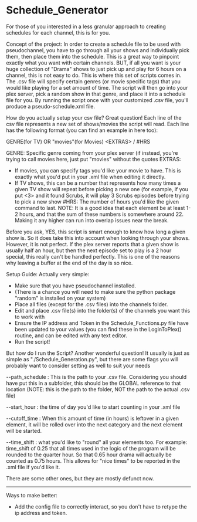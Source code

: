 # Schedule_Generator
For those of you interested in a less granular approach to creating schedules for each channel, this is for you.

Concept of the project:
In order to create a schedule file to be used with pseudochannel, you have to go through all your shows and individually pick them, then place them into the schedule.  This is a great way to pinpoint exactly what you want with certain channels.  BUT, if all you want is your huge collection of "Drama" shows to just pick up and play for 6 hours on a channel, this is not easy to do.
This is where this set of scripts comes in.  The .csv file will specify certain genres (or movie specific tags) that you would like playing for a set amount of time.  The script will then go into your plex server, pick a random show in that genre, and place it into a schedule file for you.  By running the script once with your customized .csv file, you'll produce a pseudo-schedule.xml file.

How do you actually setup your csv file?
Great question!  Each line of the csv file represents a new set of shows/movies the script will read. Each line has the following format (you can find an example in here too):


GENRE(for TV) OR "movies"(for Movies)     \<EXTRAS\>       /    #HRS


GENRE: Specific genre coming from your plex server (if instead, you're trying to call movies here, just put "movies" without the quotes
EXTRAS:
- If movies, you can specify tags you'd like your movie to have.  This is exactly what you'd put in your .xml file when editing it directly.
- If TV shows, this can be a number that represents how many times a given TV show will repeat before picking a new one (for example, if you put <3> and it found Scrubs, it will play 3 Scrubs episodes before trying to pick a new show
#HRS: The number of hours you'd like the given command to last. NOTE: It is a good idea that each element be at least 1-2 hours, and that the sum of these numbers is somewhere around 22.  Making it any higher can run into overlap issues near the break.

Before you ask, YES, this script is smart enough to know how long a given show is.  So it does take this into account when looking through your shows.  However, it is not perfect.  If the plex server reports that a given show is usually half an hour, but then the next episode set to play is a 2 hour special, this really can't be handled perfectly.  This is one of  the reasons why leaving a buffer at the end of the day is so nice.


Setup Guide:
Actually very simple:
- Make sure that you have pseudochannel installed.
- (There is a chance you will need to make sure the python package "random" is installed on your system)
- Place all files (except for the .csv files) into the channels folder.
- Edit and place .csv file(s) into the folder(s) of the channels you want this to work with
- Ensure the IP address and Token in the Schedule_Functions.py file have been updated to your values (you can find these in the LoginToPlex() routine, and can be edited with any text editor.
- Run the script!

But how do I run the Script?
Another wonderful question!  It usually is just as simple as "./Schedule_Generation.py", but there are some flags you will probably want to consider setting as well to suit your needs


--path_schedule : This is the path to your .csv file.  Considering you should have put this in a subfolder, this should be the GLOBAL reference to that location (NOTE: this is the path to the folder, NOT the path to the actual .csv file)

--start_hour : the time of day you'd like to start counting in your .xml file 

--cutoff_time : When this amount of time (in hours) is leftover in a given element, it will be rolled over into the next category and the next element will be started.

--time_shift : what you'd like to "round" all your elements too.  For example: time_shift of 0.25 that all times used in the logic of the program will be rounded to the quarter hour.  So that 0.65 hour drama will actually be counted as 0.75 hours.  This allows for "nice times" to be reported in the .xml file if you'd like it.

There are some other ones, but they are mostly defunct now.

------------------------------------------------

Ways to make better:
- Add the config file to correctly interact, so you don't have to retype the ip address and token.
